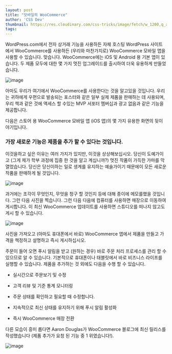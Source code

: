 ```yaml
---
layout: post
title: "모바일의 WooCommerce"
author: 'CSS Dev'
thumbnail: https://res.cloudinary.com/css-tricks/image/fetch/w_1200,q_auto,f_auto/https://css-tricks.com/wp-content/uploads/2020/12/intro-devices-desktop@2x-2.png
tags: 
---
```



WordPress.com에서 전자 상거래 기능을 사용하든 자체 호스팅 WordPress 사이트에서 WooCommerce를 사용하든 (우리와 마찬가지로) WooCommerce 모바일 앱을 사용할 수 있습니다.
 맞습니다. WooCommerce에는 iOS 및 Android 용 기본 앱이 있습니다.
 두 제품 모두에 대한 몇 가지 멋진 업그레이드를 출시하여 더욱 유용하게 만들었습니다.
 

![image](https://i2.wp.com/css-tricks.com/wp-content/uploads/2020/12/intro-devices-desktop@2x-2.png?resize=1511%2C1195&ssl=1)

아마도 우리가 여기에서 WooCommerce를 사용한다는 것을 알고있을 것입니다.
 우리는 귀하에게 우편으로 발송되는 포스터와 같은 일부 실제 제품을 판매하는 데 사용되며, 우리 책과 같은 것에 액세스 할 수있는 MVP 서포터 멤버십과 광고 없음과 같은 기능을 제공합니다.
 

다음은 스토어 용 WooCommerce 모바일 앱 (iOS 앱)의 몇 가지 유용한 화면의 뒷이야기입니다.
 

### 가장 새로운 기능은 제품을 추가 할 수 있다는 것입니다.
 

이것을하고 싶은 이유는 여러 가지가 있지만, 이것을 상상해보십시오.
 당신이 도예가이고 (그게 제가 학부 과정에 집중 한 것을 알고 계십니까?) 멋진 작품이 가득한 가마를 막 열었습니다.
 당신은 당신이하는 일로 생계를 유지하는 예술가이기 때문에이 모든 새로운 작품을 판매하게 될 것입니다.
 

![image](https://i0.wp.com/css-tricks.com/wp-content/uploads/2020/12/shutterstock_1652436664.jpg?resize=767%2C511&ssl=1)

과거에는 조각이 무엇인지, 무엇을 청구 할 것인지 등에 대해 종이에 메모를했을 것입니다. 그런 다음 사진을 찍습니다.
 그런 다음 다음에 컴퓨터를 사용하면 매장으로 이동하여 게시합니다.
 이 최신 WooCommerce 업데이트를 사용하면 스튜디오를 떠나지 않고도 게시 할 수 있습니다.
 

![image](https://i1.wp.com/css-tricks.com/wp-content/uploads/2020/12/Emily-Murphy-Pottery-Photography-Setup-with-graduated-backdrop-1.jpg?resize=765%2C1024&ssl=1)

사진을 가져오고 (아마도 휴대폰에서 바로) WooCommerce 앱에서 제품을 만들고 가격을 책정하고 설명하고 즉시 게시하십시오.
 

주문이 들어 오면 푸시 알림을 받고 (원하는 경우) 바로 주문 처리 프로세스를 관리 할 수 있으므로 알 수 있습니다.
 기본적으로 휴대폰이나 태블릿에서 바로 비즈니스 라이프를 실행할 수 있습니다.
 제품을 추가하는 것 외에도 다음을 수행 할 수 있습니다.
 

- 실시간으로 주문보기 및 수정
 
- 고객 리뷰 및 기준 통계 모니터링
 
- 주문 상태를 확인하고 필요할 때 수정합니다.
 
- 지속적으로 최신 상태를 유지하기 위해 푸시 알림 활성화
 
- 즉시 WooCommerce 매장 전환
 

다른 모습이 흥미 롭다면 Aaron Douglas가 WooCommerce 블로그에 최신 릴리스를 작성했습니다 (제품 추가가 요청 된 기능 중 1 위였습니다!).
 

![image](https://i0.wp.com/css-tricks.com/wp-content/uploads/2020/12/Screen-Shot-2020-12-22-at-7.27.00-AM.png?resize=451%2C235&ssl=1)